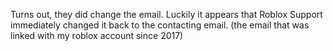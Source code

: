 Turns out, they did change the email. Luckily it appears that Roblox Support immediately changed it back to the contacting email. (the email that was linked with my roblox account since 2017)